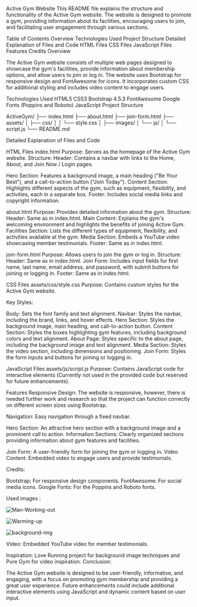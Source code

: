 Active Gym Website
This README file explains the structure and functionality of the Active Gym website. The website is designed to promote a gym, providing information about its facilities, encouraging users to join, and facilitating user engagement through various sections.

Table of Contents
Overview
Technologies Used
Project Structure
Detailed Explanation of Files and Code
HTML Files
CSS Files
JavaScript Files
Features
Credits
Overview

The Active Gym website consists of multiple web pages designed to showcase the gym's facilities, provide information about membership options, and allow users to join or log in. The website uses Bootstrap for responsive design and FontAwesome for icons. It incorporates custom CSS for additional styling and includes video content to engage users.

Technologies Used
HTML5
CSS3
Bootstrap 4.5.3
FontAwesome
Google Fonts (Poppins and Roboto)
JavaScript
Project Structure


ActiveGym/
├── index.html
├── about.html
├── join-form.html
├── assets/
│   ├── css/
│   │   └── style.css
│   ├── images/
│   └── js/
│       └── script.js
└── README.md


Detailed Explanation of Files and Code

HTML Files
index.html
Purpose: Serves as the homepage of the Active Gym website.
Structure:
Header: Contains a navbar with links to the Home, About, and Join Now / Login pages.

Hero Section: Features a background image, a main heading ("Be Your Best"), and a call-to-action button ("Join Today").
Content Section: Highlights different aspects of the gym, such as equipment, flexibility, and activities, each in a separate box.
Footer: Includes social media links and copyright information.


about.html
Purpose: Provides detailed information about the gym.
Structure:
Header: Same as in index.html.
Main Content: Explains the gym's welcoming environment and highlights the benefits of joining Active Gym.
Facilities Section: Lists the different types of equipment, flexibility, and activities available at the gym.
Media Section: Embeds a YouTube video showcasing member testimonials.
Footer: Same as in index.html.


join-form.html
Purpose: Allows users to join the gym or log in.
Structure:
Header: Same as in index.html.
Join Form: Includes input fields for first name, last name, email address, and password, with submit buttons for joining or logging in.
Footer: Same as in index.html.

CSS Files
assets/css/style.css
Purpose: Contains custom styles for the Active Gym website.

Key Styles:

Body: Sets the font family and text alignment.
Navbar: Styles the navbar, including the brand, links, and hover effects.
Hero Section: Styles the background image, main heading, and call-to-action button.
Content Section: Styles the boxes highlighting gym features, including background colors and text alignment.
About Page: Styles specific to the about page, including the background image and text alignment.
Media Section: Styles the video section, including dimensions and positioning.
Join Form: Styles the form inputs and buttons for joining or logging in.

JavaScript Files
assets/js/script.js
Purpose: Contains JavaScript code for interactive elements (Currently not used in the provided code but reserved for future enhancements).

Features
Responsive Design: The website is responsive, however, there is needed further work and research so that the project can function correctly on different screen sizes using Bootstrap.

Navigation: Easy navigation through a fixed navbar.

Hero Section: An attractive hero section with a background image and a prominent call to action.
Information Sections: Clearly organized sections providing information about gym features and facilities.

Join Form: A user-friendly form for joining the gym or logging in.
Video Content: Embedded video to engage users and provide testimonials.

Credits:

Bootstrap: For responsive design components.
FontAwesome: For social media icons.
Google Fonts: For the Poppins and Roboto fonts.


 Used images :
 
![Man-Working-out](https://github.com/Diamanta0412/Milestone-project-1/assets/66073644/6037f657-3d83-4e03-aea9-e2f6cb0a20ff)

![Warming-up](https://github.com/Diamanta0412/Milestone-project-1/assets/66073644/5f09cb1b-2104-49fb-b325-dd8258e08511)

![background-img](https://github.com/Diamanta0412/Milestone-project-1/assets/66073644/a983edc2-ee2b-4e1e-ad62-3439a8a988a5)


Video: Embedded YouTube video for member testimonials.

Inspiration: Love Running project for background image techniques and Pure Gym for video inspiration.
Conclusion:

The Active Gym website is designed to be user-friendly, informative, and engaging, with a focus on promoting gym membership and providing a great user experience. Future enhancements could include additional interactive elements using JavaScript and dynamic content based on user input.
